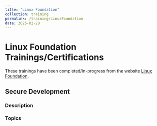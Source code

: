 ```yaml
---
title: "Linux Foundation"
collection: training
permalink: /training/LinuxFoundation
date: 2025-02-28
---
```


# Linux Foundation Trainings/Certifications
These trainings have been completed/in-progress from the website [Linux Foundation](https://training.linuxfoundation.org/certification/verify/).

## Secure Development
### Description


### Topics

